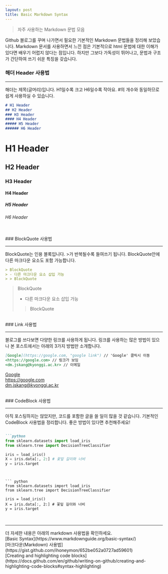 ```yaml
---
layout: post
title: Basic Markdown Syntax
---
```


>자주 사용하는 Markdown 문법 모음

Github 블로그를 꾸며 나가면서 필요한 기본적인 Markdown 문법들을 정리해 보았습니다. Markdown 문서를 사용하면서 느낀 점은 기본적으로 html 문법에 대한 이해가 있다면 배우기 어렵지 않다는 점입니다. 하지만 그보다 가독성이 뛰어나고, 문법과 구조가 간단하여 쓰기 쉬운 특징을 갖습니다.


### 해더 Header 사용법
<hr/>
해더는 제목(글머리)입니다. H1일수록 크고 H6일수록 작아요. #의 개수와 동일하므로 쉽게 사용하실 수 있습니다.

```markdown
# H1 Header
## H2 Header
### H3 Header
#### H4 Header
##### H5 Header
###### H6 Header
```

# H1 Header
## H2 Header
### H3 Header
#### H4 Header
##### H5 Header
###### H6 Header

<br>
### BlockQuote 사용법
<hr/>
BlockQuote는 인용 블록입니다. >가 반복될수록 들여쓰기 됩니다. BlockQuote안에 다른 마크다운 요소도 포함 가능합니다.


```markdown
> BlockQuote
> - 다른 마크다운 요소 삽입 가능
> > BlockQuote

```

> BlockQuote
> - 다른 마크다운 요소 삽입 가능
> > BlockQuote

<br>
### Link 사용법
<hr/>
블로그를 쓰다보면 다양한 링크를 사용하게 됩니다. 링크를 사용하는 많은 방법이 있으나 본 포스트에서는 아래의 3가지 방법만 소개합니다.


```markdown
[Google](https://google.com, "google link") // 'Google' 클릭시 이동
<https://google.com> // 링크가 보임
<dm.jskang@kyonggi.ac.kr> // 이메일
```

[Google](https://google.com, "google link") <br>
<https://google.com> <br>
<dm.jskang@kyonggi.ac.kr>

<br>
### CodeBlock 사용법
<hr/>
아직 포스팅하지는 않았지만, 코드를 포함한 글을 쓸 일이 많을 것 같습니다. 기본적인 CodeBlock 사용법을 정리합니다. 좋은 방법이 있다면 추천해주세요!


```markdown

```python
from sklearn.datasets import load_iris
from sklearn.tree import DecisionTreeClassifier

iris = load_iris()
X = iris.data[:, 2:] # 꽃잎 길이와 너비
y = iris.target

```

```


``` python
from sklearn.datasets import load_iris
from sklearn.tree import DecisionTreeClassifier

iris = load_iris()
X = iris.data[:, 2:] # 꽃잎 길이와 너비
y = iris.target

```

<br>
<hr/>
더 자세한 내용은 아래의 markdown 사용법을 확인하세요.<br>
[Basic Syntax](https://www.markdownguide.org/basic-syntax/)<br>
[마크다운(Markdown) 사용법](https://gist.github.com/ihoneymon/652be052a0727ad59601)<br>
[Creating and highlighting code blocks](https://docs.github.com/en/github/writing-on-github/creating-and-highlighting-code-blocks#syntax-highlighting)<br>
